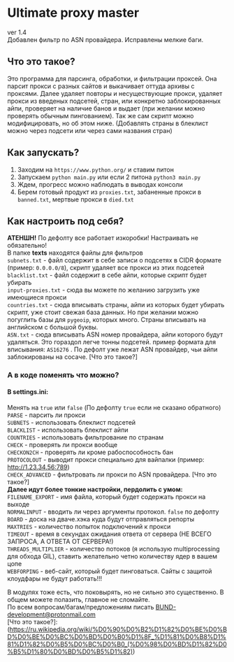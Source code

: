 # Ultimate proxy master
ver 1.4  
Добавлен фильтр по ASN провайдера. Исправлены мелкие баги.
## Что это такое?
Это программа для парсинга, обработки, и фильтрации проксей. Она парсит прокси с разных сайтов и выкачивает оттуда архивы с проксями. Далее удаляет повторы и несуществующие прокси, удаляет прокси из введеных подсетей, стран, или конкретно заблокированных айпи, проверяет на наличие банов и выдает (при желании можно проверять обычным пингованием). Так же сам скрипт можно модифицировать, но об этом ниже.  (Добавлять страны в блеклист можно через подсети или через сами названия стран)  

## Как запускать?
1. Заходим на `https://www.python.org/` и ставим питон   
2. Запускаем `python main.py` или если 2 питона `python3 main.py`  
3. Ждем, прогресс можно наблюдать в выводах консоли  
4. Берем готовый продукт из `proxies.txt`, забаненные прокси в `banned.txt`, мертвые прокси в `died.txt`  

## Как настроить под себя?  
**АТЕНШН!** По дефолту все работает изкоробки! Настраивать не обязательно!  
В папке **texts** находятся файлы для фильтров  
`subnets.txt` - файл содержит в себе записи о подсетях в CIDR формате (пример: `0.0.0.0/8`), скрипт удаляет все прокси из этих подсетей  
`blacklist.txt` - файл содержит в себе айпи, которые скрипт будет убирать  
`input-proxies.txt` - сюда вы можете по желанию загрузить уже имеющиеся прокси  
`countries.txt` - сюда вписывать страны, айпи из которых будет убирать скрипт, уже стоит свежая база данных. Но при желании можно погуглить базы для `pygeoip`, которых много. Страны вписывать на английском с большой буквы.  
`ASN.txt` - сюда вписывать ASN номер провайдера, айпи которого будут удаляться. Это гораздол легче тонны подсетей. пример формата для вписывания: `AS16276` . По дефолт уже лежат ASN провайдер, чьи айпи заблокированы на сосаче. [Что это такое?]  
### А в коде поменять что можно?  
#### В settings.ini:  
Менять на `true` или `false` (По дефолту `true` если не сказано обратного)  
`PARSE` - парсить ли прокси  
`SUBNETS` - использовать блеклист подсетей  
`BLACKLIST` - использовать блеклист айпи  
`COUNTRIES` - использовать фильтрование по странам  
`CHECK` - проверять ли прокси вообще  
`CHECKON2CH` - проверять ли кроме рабоспособность бан  
`PROTOCOLOUT` - выводит прокси специально для вайпалки (пример: http://1.23.34.56:789)  
`CHECK_ADVANCED` - фильтровать ли прокси по ASN провайдера. [Что это такое?]  
**Далее идут более тонкие настройки, пердолить с умом:**    
`FILENAME_EXPORT` - имя файла, который будет содержать прокси на выходе  
`NORMALINPUT` - вводить ли через аргументы протокол. `false` по дефолту  
`BOARD` - доска на дваче.хэка куда будут отправляться репорты  
`MAXTRIES` - количество попыток подключений к прокси  
`TIMEOUT` - время в секундах ожидания ответа от сервера (НЕ ВСЕГО ЗАПРОСА, А ОТВЕТА ОТ СЕРВЕРА!)  
`THREADS_MULTIPLIER` - количество потоков (я использую multiprocessing для обхода GIL), ставить желательно четно количеству ядер в вашем цопе  
`WEBFORPING` - веб-сайт, который будет пинговаться. Сайты с защитой клоудфары не будут работать!!!  


В модулях тоже есть, что поковырять, но не сильно это существенно. В общем можете полазить, главное не сломайте.  
По всем вопросам/багам/предложениям писать BUND-development@protonmail.com  
[Что это такое?]:(https://ru.wikipedia.org/wiki/%D0%90%D0%B2%D1%82%D0%BE%D0%BD%D0%BE%D0%BC%D0%BD%D0%B0%D1%8F_%D1%81%D0%B8%D1%81%D1%82%D0%B5%D0%BC%D0%B0_(%D0%98%D0%BD%D1%82%D0%B5%D1%80%D0%BD%D0%B5%D1%82))
